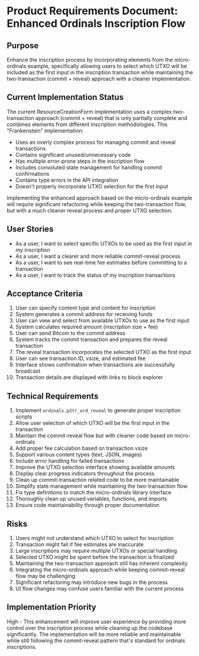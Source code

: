 # Product Requirements Document: Enhanced Ordinals Inscription Flow

## Purpose
Enhance the inscription process by incorporating elements from the micro-ordinals
example, specifically allowing users to select which UTXO will be included as the
first input in the inscription transaction while maintaining the two-transaction
(commit + reveal) approach with a cleaner implementation.

## Current Implementation Status
The current ResourceCreationForm implementation uses a complex two-transaction
approach (commit + reveal) that is only partially complete and combines elements
from different inscription methodologies. This "Frankenstein" implementation:

- Uses an overly complex process for managing commit and reveal transactions
- Contains significant unused/unnecessary code
- Has multiple error-prone steps in the inscription flow
- Includes convoluted state management for handling commit confirmations
- Contains type errors in the API integration
- Doesn't properly incorporate UTXO selection for the first input

Implementing the enhanced approach based on the micro-ordinals example will require
significant refactoring while keeping the two-transaction flow, but with a much
cleaner reveal process and proper UTXO selection.

## User Stories
- As a user, I want to select specific UTXOs to be used as the first input in my inscription
- As a user, I want a clearer and more reliable commit-reveal process
- As a user, I want to see real-time fee estimates before committing to a transaction
- As a user, I want to track the status of my inscription transactions

## Acceptance Criteria
1. User can specify content type and content for inscription
2. System generates a commit address for receiving funds
3. User can view and select from available UTXOs to use as the first input
4. System calculates required amount (inscription size + fee)
5. User can send Bitcoin to the commit address
6. System tracks the commit transaction and prepares the reveal transaction
7. The reveal transaction incorporates the selected UTXO as the first input
8. User can see transaction ID, vsize, and estimated fee
9. Interface shows confirmation when transactions are successfully broadcast
10. Transaction details are displayed with links to block explorer

## Technical Requirements
1. Implement `ordinals.p2tr_ord_reveal` to generate proper inscription scripts
2. Allow user selection of which UTXO will be the first input in the transaction
3. Maintain the commit-reveal flow but with cleaner code based on micro-ordinals
4. Add proper fee calculation based on transaction vsize
5. Support various content types (text, JSON, images)
6. Include error handling for failed transactions
7. Improve the UTXO selection interface showing available amounts
8. Display clear progress indicators throughout the process
9. Clean up commit-transaction related code to be more maintainable
10. Simplify state management while maintaining the two-transaction flow
11. Fix type definitions to match the micro-ordinals library interface
12. Thoroughly clean up unused variables, functions, and imports
13. Ensure code maintainability through proper documentation

## Risks
1. Users might not understand which UTXO to select for inscription
2. Transaction might fail if fee estimates are inaccurate
3. Large inscriptions may require multiple UTXOs or special handling
4. Selected UTXO might be spent before the transaction is finalized
5. Maintaining the two-transaction approach still has inherent complexity
6. Integrating the micro-ordinals approach while keeping commit-reveal flow may be challenging
7. Significant refactoring may introduce new bugs in the process
8. UI flow changes may confuse users familiar with the current process

## Implementation Priority
High - This enhancement will improve user experience by providing more control
over the inscription process while cleaning up the codebase significantly.
The implementation will be more reliable and maintainable while still following
the commit-reveal pattern that's standard for ordinals inscriptions.
